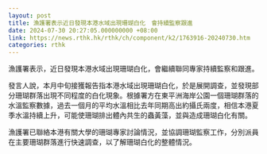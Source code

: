 ```yaml
---
layout: post
title: 漁護署表示近日發現本港水域出現珊瑚白化　會持續監察跟進
date: 2024-07-30 20:27:05.000000000 +08:00
link: https://news.rthk.hk/rthk/ch/component/k2/1763916-20240730.htm
categories: rthk
---
```


漁護署表示，近日發現本港水域出現珊瑚白化，會繼續聯同專家持續監察和跟進。

發言人說，本月中旬接獲報告指本港水域出現珊瑚白化，於是展開調查，並發現部分珊瑚群落出現不同程度的白化現象。根據署方在東平洲海岸公園一個珊瑚群落的水溫監察數據，過去一個月的平均水溫相比去年同期高出約攝氏兩度，相信本港夏季水溫持續上升，可能使珊瑚排出體內共生的蟲黃藻，並與造成珊瑚白化有關。

漁護署已聯絡本港有關大學的珊瑚專家討論情況，並協調珊瑚監察工作，分別派員在主要珊瑚群落進行快速調查，以了解珊瑚白化的整體情況。
